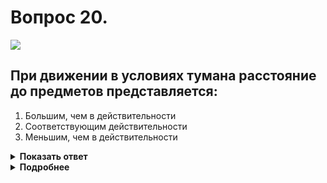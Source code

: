 # Вопрос 20.

![](https://s.drom.ru/i24227/pdd/tickets/2016/1542608327.jpg)

## При движении в условиях тумана расстояние до предметов представляется:

1. Большим, чем в действительности
2. Соответствующим действительности
3. Меньшим, чем в действительности

<details>
<summary><b>Показать ответ</b></summary>
Правильный ответ: 1
</details>
<details>
<summary><b>Подробнее</b></summary>
При движении в условиях тумана расстояние до предметов представляется большим, чем в действительности. Объясняется это психологическим фактором. Человек всё сравнивает с привычными, обычными условиями, в которых он проводит большую часть времени, т.е. с дневными условиями.
</details>